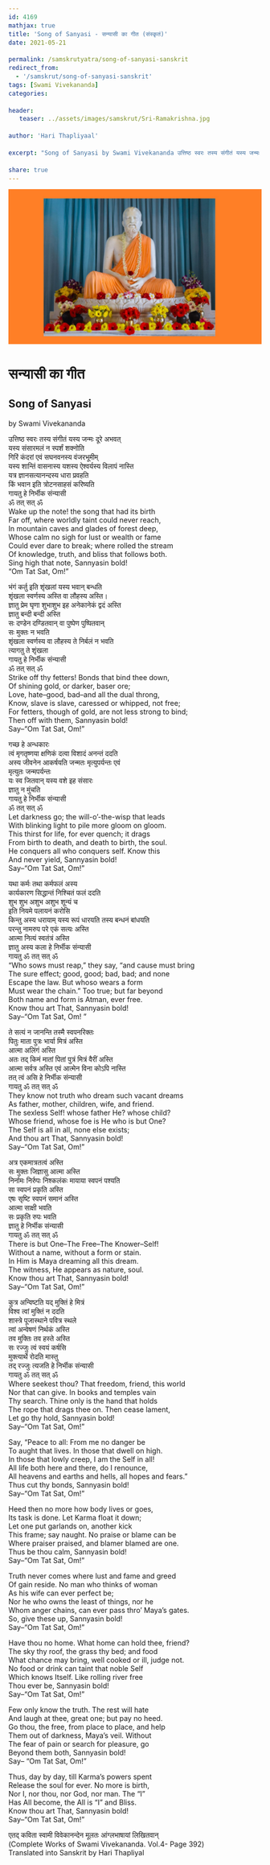 ```yaml
---
id: 4169    
mathjax: true    
title: 'Song of Sanyasi - सन्यासी का गीत (संस्कृतं)'    
date: 2021-05-21    

permalink: /samskrutyatra/song-of-sanyasi-sanskrit
redirect_from: 
  - '/samskrut/song-of-sanyasi-sanskrit'
tags: [Swami Vivekananda]    
categories:    

header:    
   teaser: ../assets/images/samskrut/Sri-Ramakrishna.jpg    

author: 'Hari Thapliyaal'    

excerpt: "Song of Sanyasi by Swami Vivekananda उत्तिष्ठ स्वरः तस्य संगीतं यस्य जन्मः दूरे अभवत् यस्य संसारमलं न स्पर्शं शक्नोति गिरिं कंदरां एवं सघनवनस्य वंजरभूमीम् यस्य शान्तिं वासनास्य यशस्य ऐश्वर्यस्य विलापं नास्ति यत्र ज्ञानसत्यानन्दस्य धारा प्रवहति किं भवान इति त्रोटनसाहसं"

share: true    
---
```

![](../assets/images/samskrut/Sri-Ramakrishna.jpg)    

# सन्यासी का गीत    
## Song of Sanyasi    

by Swami Vivekananda    

उत्तिष्ठ स्वरः तस्य संगीतं यस्य जन्मः दूरे अभवत्    
यस्य संसारमलं न स्पर्शं शक्नोति    
गिरिं कंदरां एवं सघनवनस्य वंजरभूमीम्    
यस्य शान्तिं वासनास्य यशस्य ऐश्वर्यस्य विलापं नास्ति    
यत्र ज्ञानसत्यानन्दस्य धारा प्रवहति    
किं भवान इति त्रोटनसाहसं करिष्यति    
गायतु हे निर्भीक संन्यासी    
ॐ तत् सत् ॐ    
Wake up the note! the song that had its birth    
Far off, where worldly taint could never reach,    
In mountain caves and glades of forest deep,    
Whose calm no sigh for lust or wealth or fame    
Could ever dare to break; where rolled the stream    
Of knowledge, truth, and bliss that follows both.    
Sing high that note, Sannyasin bold!    
“Om Tat Sat, Om!”    

भंगं कर्तु इति शृंखलां यस्य भवान् बन्धति    
शृंखला स्वर्णस्य अस्ति वा लौहस्य अस्ति।    
ज्ञातु प्रेम घृणा शुभाशुभ इह अनेकानेकं द्वदं अस्ति    
ज्ञातु बन्दी बन्दी अस्ति    
सः दण्डेन दण्डितवान् वा पुष्पेण पुष्पितवान्    
सः मुक्तः न भवति    
शृंखला स्वर्णस्य वा लौहस्य ते निर्बलं न भवति    
त्यागतु ते शृंखला    
गायतु हे निर्भीक संन्यासी    
ॐ तत् सत् ॐ    
Strike off thy fetters! Bonds that bind thee down,    
Of shining gold, or darker, baser ore;    
Love, hate–good, bad–and all the dual throng,    
Know, slave is slave, caressed or whipped, not free;    
For fetters, though of gold, are not less strong to bind;    
Then off with them, Sannyasin bold!    
Say–“Om Tat Sat, Om!”    

गच्छ हे अन्धकारः    
त्वं मृगतृष्णया क्षणिकं दत्वा विशादं अनन्तं ददति    
अस्य जीवनेन आकर्षयति जन्मतः मृत्युपर्यन्तः एवं    
मृत्युतः जन्मपर्यन्तः    
यः स्व जितवान् यस्य वशे इह संसारः    
ज्ञातु न मुंचति    
गायतु हे निर्भीक संन्यासी    
ॐ तत् सत् ॐ    
Let darkness go; the will-o’-the-wisp that leads    
With blinking light to pile more gloom on gloom.    
This thirst for life, for ever quench; it drags    
From birth to death, and death to birth, the soul.    
He conquers all who conquers self. Know this    
And never yield, Sannyasin bold!    
Say–“Om Tat Sat, Om!”    

यथा कर्मः तथा कर्मफलं अस्य    
कार्यकारण सिद्धान्तं निश्चितं फलं ददति    
शुभ शुभ अशुभ अशुभ शून्यं च    
इति नियमे पलायनं करोसि    
किन्तु अस्य धरायाम् यस्य रूपं धारयति तस्य बन्धनं बांधयति    
परन्तु नामरुप परे एकं सत्यः अस्ति    
आत्मा नित्यं स्वतंत्रं अस्ति    
ज्ञातु अस्य कला हे निर्भीक संन्यासी    
गायतु ॐ तत् सत् ॐ    
“Who sows must reap,” they say, “and cause must bring    
The sure effect; good, good; bad, bad; and none    
Escape the law. But whoso wears a form    
Must wear the chain.” Too true; but far beyond    
Both name and form is Atman, ever free.    
Know thou art That, Sannyasin bold!    
Say–“Om Tat Sat, Om! ”    

ते सत्यं न जानन्ति तस्मै स्वपनरिक्तः    
पितुः माता पुत्रः भार्या मित्रं अस्ति    
आत्मा अलिंगं अस्ति    
अतः तद् किमं मातां पितां पुत्रं मित्रं वैरीं अस्ति    
आत्मा सर्वत्र अस्ति एवं आत्मेन विना कोऽपि नास्ति    
तत् त्वं असि हे निर्भीक संन्यासी    
गायतु ॐ तत् सत् ॐ    
They know not truth who dream such vacant dreams    
As father, mother, children, wife, and friend.    
The sexless Self! whose father He? whose child?    
Whose friend, whose foe is He who is but One?    
The Self is all in all, none else exists;    
And thou art That, Sannyasin bold!    
Say–“Om Tat Sat, Om!”    

अत्र एकमात्रतत्वं अस्ति    
सः मुक्तः जिज्ञासु आत्मा अस्ति    
निर्नामः निर्रुपः निश्कलंकः मायाया स्वपनं पश्यति    
सा स्वपनं प्रकृति अस्ति    
एषः सृष्टि स्वपनं समानं अस्ति    
आत्मा साक्षी भवति    
सः प्रकृति रुपः भवति    
ज्ञातु हे निर्भीक संन्यासी    
गायतु ॐ तत् सत् ॐ    
There is but One–The Free–The Knower–Self!    
Without a name, without a form or stain.    
In Him is Maya dreaming all this dream.    
The witness, He appears as nature, soul.    
Know thou art That, Sannyasin bold!    
Say–“Om Tat Sat, Om!”    

कुत्र अन्विष्टति यद् मुक्तिं हे मित्रं    
विश्व त्वां मुक्तिं न ददति    
शास्त्रे पूजास्थाने पवित्र स्थले    
त्वां अन्वेषणं निर्थकं अस्ति    
तव मुक्तिः तव हस्ते अस्ति    
सः रज्जुः त्वं स्वयं कर्षसि    
मुक्त्यार्थे रोदति मास्तु    
तद् रज्जुः त्यजति हे निर्भीक संन्यासी    
गायतु ॐ तत् सत् ॐ    
Where seekest thou? That freedom, friend, this world    
Nor that can give. In books and temples vain    
Thy search. Thine only is the hand that holds    
The rope that drags thee on. Then cease lament,    
Let go thy hold, Sannyasin bold!    
Say–“Om Tat Sat, Om!”    

Say, “Peace to all: From me no danger be    
To aught that lives. In those that dwell on high.    
In those that lowly creep, I am the Self in all!    
All life both here and there, do I renounce,    
All heavens and earths and hells, all hopes and fears.”    
Thus cut thy bonds, Sannyasin bold!    
Say–“Om Tat Sat, Om!”    

Heed then no more how body lives or goes,    
Its task is done. Let Karma float it down;    
Let one put garlands on, another kick    
This frame; say naught. No praise or blame can be    
Where praiser praised, and blamer blamed are one.    
Thus be thou calm, Sannyasin bold!    
Say–“Om Tat Sat, Om!”    

Truth never comes where lust and fame and greed    
Of gain reside. No man who thinks of woman    
As his wife can ever perfect be;    
Nor he who owns the least of things, nor he    
Whom anger chains, can ever pass thro’ Maya’s gates.    
So, give these up, Sannyasin bold!    
Say–“Om Tat Sat, Om!”    

Have thou no home. What home can hold thee, friend?    
The sky thy roof, the grass thy bed; and food    
What chance may bring, well cooked or ill, judge not.    
No food or drink can taint that noble Self    
Which knows Itself. Like rolling river free    
Thou ever be, Sannyasin bold!    
Say–“Om Tat Sat, Om!”    

Few only know the truth. The rest will hate    
And laugh at thee, great one; but pay no heed.    
Go thou, the free, from place to place, and help    
Them out of darkness, Maya’s veil. Without    
The fear of pain or search for pleasure, go    
Beyond them both, Sannyasin bold!    
Say– “Om Tat Sat, Om!”    

Thus, day by day, till Karma’s powers spent    
Release the soul for ever. No more is birth,    
Nor I, nor thou, nor God, nor man. The “I”    
Has All become, the All is “I” and Bliss.    
Know thou art That, Sannyasin bold!    
Say–“Om Tat Sat, Om!”    

एतद् कविता स्वामी विवेकानन्देन मूलतः  आंग्लभाषायां लिखितवान्    
(Complete Works of Swami Vivekananda. Vol.4- Page 392)    
Translated into Sanskrit by Hari Thapliyal    

    
